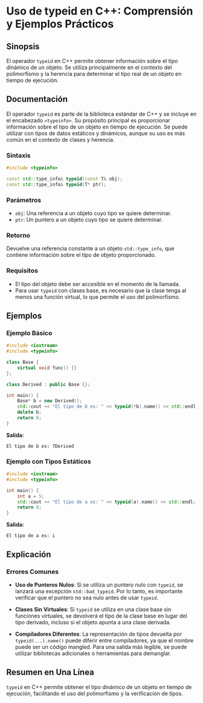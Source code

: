 <!--
Meta Description: # Uso de typeid en C++: Comprensión y Ejemplos Prácticos ## Sinopsis El operador `typeid` en C++ permite obtener información sobre el tipo dinámico de...
Meta Keywords: tipo, typeid, objeto, std, una
-->

# Uso de typeid en C++: Comprensión y Ejemplos Prácticos

## Sinopsis
El operador `typeid` en C++ permite obtener información sobre el tipo dinámico de un objeto. Se utiliza principalmente en el contexto del polimorfismo y la herencia para determinar el tipo real de un objeto en tiempo de ejecución.

## Documentación
El operador `typeid` es parte de la biblioteca estándar de C++ y se incluye en el encabezado `<typeinfo>`. Su propósito principal es proporcionar información sobre el tipo de un objeto en tiempo de ejecución. Se puede utilizar con tipos de datos estáticos y dinámicos, aunque su uso es más común en el contexto de clases y herencia.

### Sintaxis
```cpp
#include <typeinfo>

const std::type_info& typeid(const T& obj);
const std::type_info& typeid(T* ptr);
```

### Parámetros
- `obj`: Una referencia a un objeto cuyo tipo se quiere determinar.
- `ptr`: Un puntero a un objeto cuyo tipo se quiere determinar.

### Retorno
Devuelve una referencia constante a un objeto `std::type_info`, que contiene información sobre el tipo de objeto proporcionado.

### Requisitos
- El tipo del objeto debe ser accesible en el momento de la llamada.
- Para usar `typeid` con clases base, es necesario que la clase tenga al menos una función virtual, lo que permite el uso del polimorfismo.

## Ejemplos
### Ejemplo Básico
```cpp
#include <iostream>
#include <typeinfo>

class Base {
    virtual void func() {}
};

class Derived : public Base {};

int main() {
    Base* b = new Derived();
    std::cout << "El tipo de b es: " << typeid(*b).name() << std::endl;
    delete b;
    return 0;
}
```
**Salida:**
```
El tipo de b es: 7Derived
```

### Ejemplo con Tipos Estáticos
```cpp
#include <iostream>
#include <typeinfo>

int main() {
    int a = 5;
    std::cout << "El tipo de a es: " << typeid(a).name() << std::endl;
    return 0;
}
```
**Salida:**
```
El tipo de a es: i
```

## Explicación
### Errores Comunes
- **Uso de Punteros Nulos**: Si se utiliza un puntero nulo con `typeid`, se lanzará una excepción `std::bad_typeid`. Por lo tanto, es importante verificar que el puntero no sea nulo antes de usar `typeid`.
  
- **Clases Sin Virtuales**: Si `typeid` se utiliza en una clase base sin funciones virtuales, se devolverá el tipo de la clase base en lugar del tipo derivado, incluso si el objeto apunta a una clase derivada.

- **Compiladores Diferentes**: La representación de tipos devuelta por `typeid(...).name()` puede diferir entre compiladores, ya que el nombre puede ser un código mangled. Para una salida más legible, se puede utilizar bibliotecas adicionales o herramientas para demanglar.

## Resumen en Una Línea
`typeid` en C++ permite obtener el tipo dinámico de un objeto en tiempo de ejecución, facilitando el uso del polimorfismo y la verificación de tipos.